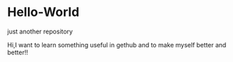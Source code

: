 # Hello-World
just another repository

Hi,I want to learn something useful in gethub and to make myself better and better!!
